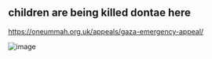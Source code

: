 ## children are being killed dontae here 
https://oneummah.org.uk/appeals/gaza-emergency-appeal/

![image](https://github.com/user-attachments/assets/a7fc26ed-0e7d-427c-a7dd-497ef751c85b)

<!--
**danengl/danengl** is a ✨ _special_ ✨ repository because its `README.md` (this file) appears on your GitHub profile.

Here are some ideas to get you started:

- 🔭 I’m currently working on ...
- 🌱 I’m currently learning ...
- 👯 I’m looking to collaborate on ...
- 🤔 I’m looking for help with ...
- 💬 Ask me about ...
- 📫 How to reach me: ...
- 😄 Pronouns: ...
- ⚡ Fun fact: ...
-->
